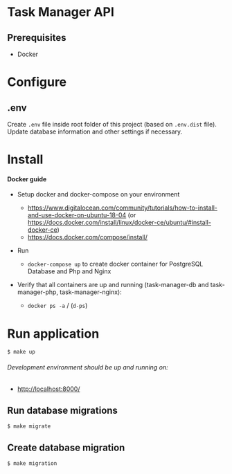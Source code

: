 Task Manager API
===

## Prerequisites

* Docker

# Configure

## .env

Create `.env` file inside root folder of this project (based on `.env.dist` file).
Update database information and other settings if necessary.

# Install

#### Docker guide
* Setup docker and docker-compose on your environment
    * https://www.digitalocean.com/community/tutorials/how-to-install-and-use-docker-on-ubuntu-18-04 (or https://docs.docker.com/install/linux/docker-ce/ubuntu/#install-docker-ce)
    * https://docs.docker.com/compose/install/
* Run
    * `docker-compose up` to create docker container for PostgreSQL Database and Php and Nginx
   
* Verify that all containers are up and running (task-manager-db and task-manager-php, task-manager-nginx):
    * `docker ps -a` / (`d-ps`)

# Run application

```
$ make up
```

###### Development environment should be up and running on:
  * [http://localhost:8000/](http://localhost:8000)


## Run database migrations

```
$ make migrate
```

## Create database migration 

```
$ make migration
```
